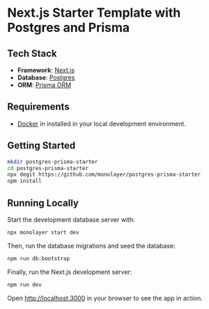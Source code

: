 # Next.js Starter Template with Postgres and Prisma

## Tech Stack

- **Framework**: [Next.js](https://nextjs.org/)
- **Database**: [Postgres](https://www.postgresql.org/)
- **ORM**: [Prisma ORM](https://www.prisma.io/orm/)

## Requirements

- [Docker](https://www.docker.com) in installed in your local development environment.

## Getting Started

```bash
mkdir postgres-prisma-starter
cd postgres-prisma-starter
npx degit https://github.com/monolayer/postgres-prisma-starter
npm install
```

## Running Locally

Start the development database server with:

```bash
npx monolayer start dev
```

Then, run the database migrations and seed the database:

```bash
npm run db:bootstrap
```

Finally, run the Next.js development server:

```bash
npm run dev
```

Open [http://localhost:3000](http://localhost:3000) in your browser to see the app in action.
